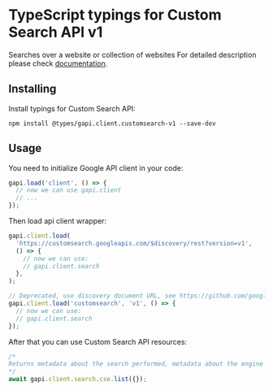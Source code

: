 # TypeScript typings for Custom Search API v1

Searches over a website or collection of websites
For detailed description please check [documentation](https://developers.google.com/custom-search/v1/introduction).

## Installing

Install typings for Custom Search API:

```
npm install @types/gapi.client.customsearch-v1 --save-dev
```

## Usage

You need to initialize Google API client in your code:

```typescript
gapi.load('client', () => {
  // now we can use gapi.client
  // ...
});
```

Then load api client wrapper:

```typescript
gapi.client.load(
  'https://customsearch.googleapis.com/$discovery/rest?version=v1',
  () => {
    // now we can use:
    // gapi.client.search
  },
);
```

```typescript
// Deprecated, use discovery document URL, see https://github.com/google/google-api-javascript-client/blob/master/docs/reference.md#----gapiclientloadname----version----callback--
gapi.client.load('customsearch', 'v1', () => {
  // now we can use:
  // gapi.client.search
});
```

After that you can use Custom Search API resources: <!-- TODO: make this work for multiple namespaces -->

```typescript
/*
Returns metadata about the search performed, metadata about the engine used for the search, and the search results.
*/
await gapi.client.search.cse.list({});
```
